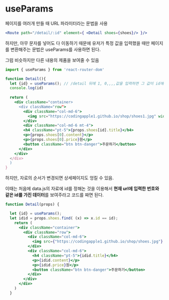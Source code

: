 # useParams

페이지를 여러개 만들 때 URL 파라미터라는 문법을 사용

```jsx
<Route path="/detail/:id" element={ <Detail shoes={shoes}/> }/>
```

하지만, 아무 문자를 넣어도 다 이동하기 때문에 유저가 특정 값을 입력했을 때만 페이지를 변환해주는 문법은 useParams를 사용하면 된다. 

그럼 비슷하지만 다른 내용의 제품을 보여줄 수 있음

```jsx
import { useParams } from 'react-router-dom'

function Detail(){
  let {id} = useParams(); // /detail 뒤에 1, 0,,,,값을 입력하면 그 값이 id에 저장됨
  console.log(id)
  
  return (
    <div className="container>
      <div className="row">
        <div className="col-md-6">
          <img src="https://codingapple1.github.io/shop/shoes1.jpg" width="100%" />
        </div>
        <div className="col-md-6 mt-4">
        <h4 className="pt-5">{props.shoes[id].title}</h4>
        <p>{props.shoes[0].content}</p>
        <p>{props.shoes[0].price}원</p>
        <button className="btn btn-danger">주문하기</button>
      </div>
    </div>
  </div>
  )
}
```

하지만, 자료의 순서가 변경되면 상세페이지도 엉킬 수 있음.

이때는 처음에 data.js의 자료에 id를 정해논 것을 이용해서 **현재 url에 입력한 번호와 같은 id를 가진 데이터**를 보여주라고 코드를 짜면 된다.

```jsx
function Detail(props) {

  let {id} = useParams();
  let idid = props.shoes.find( (x) => x.id == id);
    return (
      <div className="container">
        <div className="row">
          <div className="col-md-6">
            <img src={"https://codingapple1.github.io/shop/shoes.jpg"} width="100%" alt=''/>
          </div>
          <div className="col-md-6">
            <h4 className="pt-5">{idid.title}</h4>
            <p>{idid.content}</p>
            <p>{idid.price}원</p>
            <button className="btn btn-danger">주문하기</button> 
          </div>
        </div>
      </div> 
    )
  }
```